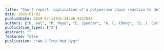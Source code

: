 ```yaml
---
title: "Short report: application of a polymerase chain reaction to detect Burkholderia pseudomallei in clinical specimens from patients with suspected melioidosis"
date: 2005-01-01
publishDate: 2019-07-14T01:34:06.923763Z
authors: ["D. Gal", "M. Mayo", "E. Spencer", "A. C. Cheng", "B. J. Currie"]
publication_types: ["2"]
abstract: ""
featured: false
publication: "*Am J Trop Med Hyg*"
---
```


